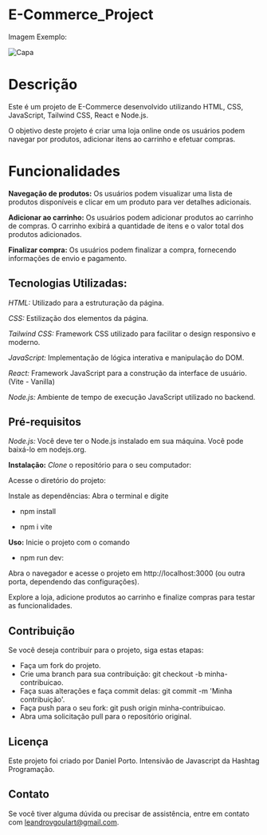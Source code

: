 
# E-Commerce_Project
Imagem Exemplo:

![Capa](https://github.com/LeandroGoulart/e-commerce/assets/82618246/869dd216-5258-4b67-bfd5-7732e1555197)

# Descrição
Este é um projeto de E-Commerce desenvolvido utilizando HTML, CSS, JavaScript, Tailwind CSS, React e Node.js.

 O objetivo deste projeto é criar uma loja online onde os usuários podem navegar por produtos, adicionar itens ao carrinho e efetuar compras.

# Funcionalidades
**Navegação de produtos:** Os usuários podem visualizar uma lista de produtos disponíveis e clicar em um produto para ver detalhes adicionais.

**Adicionar ao carrinho:** Os usuários podem adicionar produtos ao carrinho de compras. O carrinho exibirá a quantidade de itens e o valor total dos produtos adicionados.

**Finalizar compra:** Os usuários podem finalizar a compra, fornecendo informações de envio e pagamento.

## **Tecnologias Utilizadas:**

_HTML:_ Utilizado para a estruturação da página.

_CSS:_ Estilização dos elementos da página.

_Tailwind CSS:_ Framework CSS utilizado para facilitar o design responsivo e moderno.

_JavaScript:_ Implementação de lógica interativa e manipulação do DOM.

_React:_ Framework JavaScript para a construção da interface de usuário.(Vite - Vanilla)

_Node.js:_ Ambiente de tempo de execução JavaScript utilizado no backend.

## Pré-requisitos
_Node.js:_ Você deve ter o Node.js instalado em sua máquina. Você pode baixá-lo em nodejs.org.

**Instalação:**
_Clone_ o repositório para o seu computador:

Acesse o diretório do projeto:

Instale as dependências: Abra o terminal e digite 

 * npm install
 
 * npm i vite 

**Uso:**
Inicie o projeto com o comando 
* npm run dev:

Abra o navegador e acesse o projeto em http://localhost:3000 (ou outra porta, dependendo das configurações).

Explore a loja, adicione produtos ao carrinho e finalize compras para testar as funcionalidades.

## Contribuição
Se você deseja contribuir para o projeto, siga estas etapas:
* Faça um fork do projeto.
* Crie uma branch para sua contribuição: git checkout -b minha-contribuicao.
* Faça suas alterações e faça commit delas: git commit -m 'Minha contribuição'.
* Faça push para o seu fork: git push origin minha-contribuicao.
* Abra uma solicitação pull para o repositório original.
## Licença
Este projeto foi criado por Daniel Porto. Intensivão de Javascript da Hashtag Programação.

## Contato
Se você tiver alguma dúvida ou precisar de assistência, entre em contato com leandrovgoulart@gmail.com.
